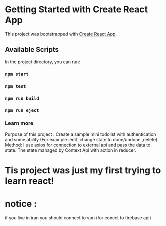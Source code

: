 # Getting Started with Create React App

This project was bootstrapped with [Create React App](https://github.com/facebook/create-react-app).

## Available Scripts

In the project directory, you can run:

### `npm start`

### `npm test`

### `npm run build`

### `npm run eject`


### Learn more
Purpose of this project : Create a sample mini todolist with authentication and some ability (For example :edit ,change state to done/undone ,delete)
Method: I use axios for connection to external api and pass the data to state. The state managed by Context Api with action in reducer.

# Tis project was just my first trying to learn react!

# notice :
if you live in iran you should connect to vpn (for conect to firebase api)
